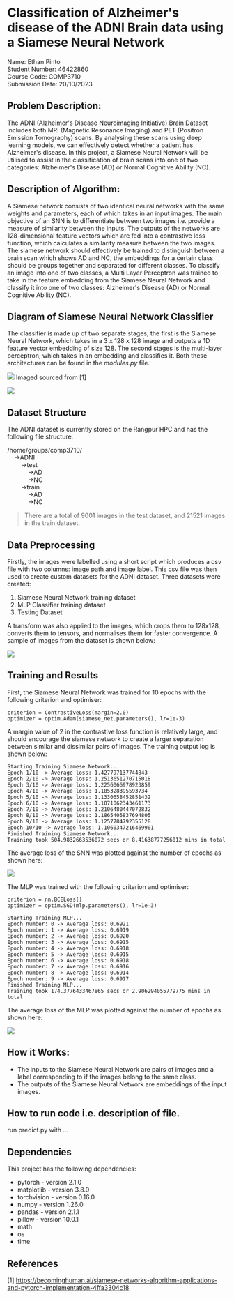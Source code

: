 # Classification of Alzheimer's disease of the ADNI Brain data using a Siamese Neural Network

Name: Ethan Pinto<br>
Student Number: 46422860<br>
Course Code: COMP3710<br>
Submission Date: 20/10/2023

## Problem Description:
The ADNI (Alzheimer's Disease Neuroimaging Initiative) Brain Dataset includes both MRI (Magnetic Resonance Imaging) and PET (Positron Emission Tomography) scans. By analysing these scans using deep learning models, we can effectively detect whether a patient has Alzheimer's disease. In this project, a Siamese Neural Network will be utilised to assist in the classification of brain scans into one of two categories: Alzheimer's Disease (AD) or Normal Cognitive Ability (NC).

## Description of Algorithm: 
A Siamese network consists of two identical neural networks with the same weights and parameters, each of which takes in an input images. The main objective of an SNN is to differentiate between two images i.e. provide a measure of similarity between the inputs. The outputs of the networks are 128-dimensional feature vectors which are fed into a contrastive loss function, which calculates a similarity measure between the two images. The siamese network should effectively be trained to distinguish between a brain scan which shows AD and NC, the embeddings for a certain class should be groups together and separated for different classes. To classify an image into one of two classes, a Multi Layer Perceptron was trained to take in the feature embedding from the Siamese Neural Network and classify it into one of two classes: Alzheimer's Disease (AD) or Normal Cognitive Ability (NC).

## Diagram of Siamese Neural Network Classifier
The classifier is made up of two separate stages, the first is the Siamese Neural Network, which takes in a 3 x 128 x 128 image and outputs a 1D feature vector embedding of size 128. The second stages is the multi-layer perceptron, which takes in an embedding and classifies it. Both these architectures can be found in the <i>modules.py</i> file.

![](siamese_diagram.png) Imaged sourced from [1]

![](MLP_Diagram.png)

## Dataset Structure
The ADNI dataset is currently stored on the Rangpur HPC and has the following file structure.

/home/groups/comp3710/<br>
&nbsp;&nbsp;&nbsp;&nbsp;->ADNI<br>
&nbsp;&nbsp;&nbsp;&nbsp;&nbsp;&nbsp;&nbsp;&nbsp;->test<br>
&nbsp;&nbsp;&nbsp;&nbsp;&nbsp;&nbsp;&nbsp;&nbsp;&nbsp;&nbsp;&nbsp;&nbsp;->AD<br>
&nbsp;&nbsp;&nbsp;&nbsp;&nbsp;&nbsp;&nbsp;&nbsp;&nbsp;&nbsp;&nbsp;&nbsp;->NC<br>
&nbsp;&nbsp;&nbsp;&nbsp;&nbsp;&nbsp;&nbsp;&nbsp;->train<br>
&nbsp;&nbsp;&nbsp;&nbsp;&nbsp;&nbsp;&nbsp;&nbsp;&nbsp;&nbsp;&nbsp;&nbsp;->AD<br>
&nbsp;&nbsp;&nbsp;&nbsp;&nbsp;&nbsp;&nbsp;&nbsp;&nbsp;&nbsp;&nbsp;&nbsp;->NC<br>

> There are a total of 9001 images in the test dataset, and 21521 images in the train dataset.

## Data Preprocessing
Firstly, the images were labelled using a short script which produces a csv file with two columns: image path and image label. This csv file was then used to create custom datasets for the ADNI dataset. Three datasets were created:
1. Siamese Neural Network training dataset
2. MLP Classifier training dataset
3. Testing Dataset

A transform was also applied to the images, which crops them to 128x128, converts them to tensors, and normalises them for faster convergence. A sample of images from the dataset is shown below:

![](Sample_Data.png)

## Training and Results
First, the Siamese Neural Network was trained for 10 epochs with the following criterion and optimiser:
```
criterion = ContrastiveLoss(margin=2.0)
optimizer = optim.Adam(siamese_net.parameters(), lr=1e-3)
```

A margin value of 2 in the contrastive loss function is relatively large, and should encourage the siamese network to create a larger separation between similar and dissimilar pairs of images. The training output log is shown below:
```
Starting Training Siamese Network...
Epoch 1/10 -> Average loss: 1.427797137744843
Epoch 2/10 -> Average loss: 1.2513651270715018
Epoch 3/10 -> Average loss: 1.2256066978923859
Epoch 4/10 -> Average loss: 1.185328395593734
Epoch 5/10 -> Average loss: 1.1330658452851432
Epoch 6/10 -> Average loss: 1.1071062343461173
Epoch 7/10 -> Average loss: 1.2106480447072832
Epoch 8/10 -> Average loss: 1.1865405837694805
Epoch 9/10 -> Average loss: 1.1257784792355128
Epoch 10/10 -> Average loss: 1.1060347216469901
Finished Training Siamese Network...
Training took 504.9832663536072 secs or 8.41638777256012 mins in total
```

The average loss of the SNN was plotted against the number of epochs as shown here:

![](Siamese_loss.png)

The MLP was trained with the following criterion and optimiser:

```
criterion = nn.BCELoss()
optimizer = optim.SGD(mlp.parameters(), lr=1e-3)
```


```
Starting Training MLP...
Epoch number: 0 -> Average loss: 0.6921
Epoch number: 1 -> Average loss: 0.6919
Epoch number: 2 -> Average loss: 0.6920
Epoch number: 3 -> Average loss: 0.6915
Epoch number: 4 -> Average loss: 0.6918
Epoch number: 5 -> Average loss: 0.6915
Epoch number: 6 -> Average loss: 0.6918
Epoch number: 7 -> Average loss: 0.6916
Epoch number: 8 -> Average loss: 0.6914
Epoch number: 9 -> Average loss: 0.6917
Finished Training MLP...
Training took 174.3776433467865 secs or 2.906294055779775 mins in total
```

The average loss of the MLP was plotted against the number of epochs as shown here:

![](mlp_loss.png)



## How it Works:
* The inputs to the Siamese Neural Network are pairs of images and a label corresponding to if the images belong to the same class.
* The outputs of the Siamese Neural Network are embeddings of the input images.



## How to run code i.e. description of file.
run predict.py with ...

## Dependencies
This project has the following dependencies:

* pytorch - version 2.1.0
* matplotlib - version 3.8.0
* torchvision - version 0.16.0
* numpy - version 1.26.0
* pandas - version 2.1.1
* pillow - version 10.0.1
* math
* os
* time



## References

[1] https://becominghuman.ai/siamese-networks-algorithm-applications-and-pytorch-implementation-4ffa3304c18